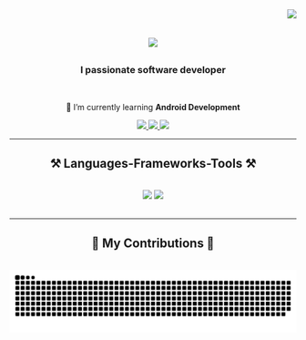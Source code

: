 <img align="right" src="https://visitor-badge.laobi.icu/badge?page_id=viragsfsfsd.viragsfsfsd" />

<h1 align="center">
    <img src="https://readme-typing-svg.herokuapp.com/?font=Righteous&size=35&center=true&vCenter=true&width=500&height=70&duration=4000&lines=Hi+There!+👋;+I'm+Virag+Borikar!;" />
</h1>

<h3 align="center">I passionate software developer </h3>

<br/>

<div align="center">
 
 
 🌱 I’m currently learning **Android Development**

 </div>
 
<div align="center"> 
  <a href="virag:viragborikar123@gmail.com">
    <img src="https://img.shields.io/badge/Gmail-333333?style=for-the-badge&logo=gmail&logoColor=red" />
  </a>
  <a href="https://www.instagram.com/vi_r_agg_?igsh=MXV6anByZTNtc3N5MQ==" target="_blank">
    <img src="https://img.shields.io/badge/Instagram-E4405F?style=for-the-badge&logo=instagram&logoColor=white" />
  </a>
  <a href="http://t.me/ViragBorikar">
    <img src="https://img.shields.io/badge/Telegram-2CA5E0?style=for-the-badge&logo=telegram&logoColor=white" />
  </a>
 
</div>

 <hr/>
 
<h2 align="center">⚒️ Languages-Frameworks-Tools ⚒️</h2>
<br/>
<div align="center">
    <img src="https://skillicons.dev/icons?i=,html,css,vscode,github,figma,notion,git,jetpackcompose" />
    <img src="https://skillicons.dev/icons?i=python,kotlin,firebase,mongodb,cpp,java,mysql,sqlite,docker,ps" /><br>
</div>

<br/>
<hr/>

<div align="center">
  <h2>🐍 My Contributions 🐍</h2>
  <br>
  <img alt="snake eating my contributions" src="https://raw.githubusercontent.com/salesp07/salesp07/output/github-contribution-grid-snake.svg" />
  
  <br/><br/><br/>


